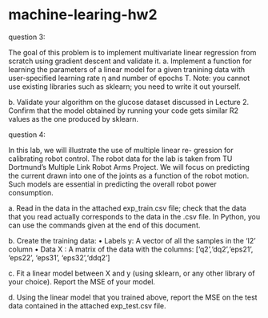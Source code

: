 # machine-learing-hw2

question 3:

 The goal of this problem is to implement multivariate linear regression from scratch using gradient descent and validate it.
a. Implement a function for learning the parameters of a linear model for a given tranining data with user-specified learning rate η and number of epochs T. Note: you cannot use existing libraries such as sklearn; you need to write it out yourself.

b. Validate your algorithm on the glucose dataset discussed in Lecture 2. Confirm that the model obtained by running your code gets similar R2 values as the one produced by sklearn.


question 4:

In this lab, we will illustrate the use of multiple linear re- gression for calibrating robot control. The robot data for the lab is taken from TU Dortmund’s Multiple Link Robot Arms Project. We will focus on predicting the current drawn into one of the joints as a function of the robot motion. Such models are essential in predicting the overall robot power consumption.

a. Read in the data in the attached exp_train.csv file; check that the data that you read actually corresponds to the data in the .csv file. In Python, you can use the commands given at the end of this document.

b. Create the training data:
• Labels y: A vector of all the samples in the ‘I2’ column
• Data X : A matrix of the data with the columns: [‘q2’,‘dq2’,‘eps21’,
‘eps22’, ‘eps31’, ‘eps32’,‘ddq2’]

c. Fit a linear model between X and y (using sklearn, or any other library of your choice). Report the MSE of your model.

d. Using the linear model that you trained above, report the MSE on the test data contained in the attached exp_test.csv file.
